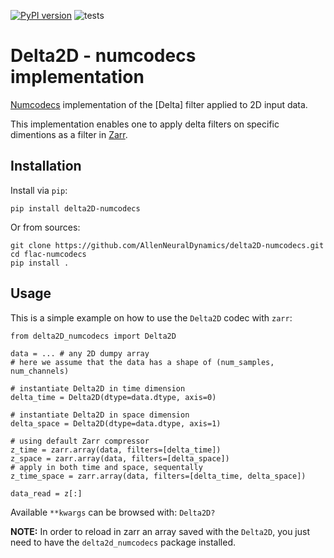 [![PyPI version](https://badge.fury.io/py/delta2D-numcodecs.svg)](https://badge.fury.io/py/delta2D-numcodecs) ![tests](https://github.com/AllenNeuralDynamics/delta2D-numcodecs/actions/workflows/python-package.yml/badge.svg)

# Delta2D - numcodecs implementation

[Numcodecs](https://numcodecs.readthedocs.io/en/latest/index.html) implementation of the [Delta] filter applied to 
2D input data.

This implementation enables one to apply delta filters on specific dimentions as a filter in 
[Zarr](https://zarr.readthedocs.io/en/stable/index.html).

## Installation

Install via `pip`:

```
pip install delta2D-numcodecs
```

Or from sources:

```
git clone https://github.com/AllenNeuralDynamics/delta2D-numcodecs.git
cd flac-numcodecs
pip install .
```

## Usage

This is a simple example on how to use the `Delta2D` codec with `zarr`:

```
from delta2D_numcodecs import Delta2D

data = ... # any 2D dumpy array
# here we assume that the data has a shape of (num_samples, num_channels)

# instantiate Delta2D in time dimension
delta_time = Delta2D(dtype=data.dtype, axis=0)

# instantiate Delta2D in space dimension
delta_space = Delta2D(dtype=data.dtype, axis=1)

# using default Zarr compressor
z_time = zarr.array(data, filters=[delta_time])
z_space = zarr.array(data, filters=[delta_space])
# apply in both time and space, sequentally
z_time_space = zarr.array(data, filters=[delta_time, delta_space])

data_read = z[:]
```
Available `**kwargs` can be browsed with: `Delta2D?`

**NOTE:** 
In order to reload in zarr an array saved with the `Delta2D`, you just need to have the `delta2d_numcodecs` package
installed.
